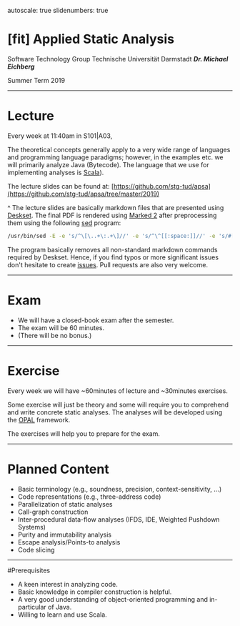 autoscale: true
slidenumbers: true

# [fit] Applied Static Analysis  

Software Technology Group 
Technische Universität Darmstadt
__*Dr. Michael Eichberg*__

Summer Term 2019





---

# Lecture
Every week at 11:40am in S101|A03,

The theoretical concepts generally apply to a very wide range of languages and programming language paradigms; however, in the examples etc. we will primarily analyze Java (Bytecode). The language that we use for implementing analyses is [Scala](https://www.scala-lang.org)).

The lecture slides can be found at: [https://github.com/stg-tud/apsa](https://github.com/stg-tud/apsa/tree/master/2019)

^ The lecture slides are basically markdown files that are presented using [Deskset](https://www.deskset.com). The final PDF is rendered using [Marked 2](https://marked2app.com) after preprocessing them using the following [sed](https://en.wikipedia.org/wiki/Sed) program:
```bash
/usr/bin/sed -E -e 's/^\[\..+\:.+\]//' -e 's/^\^[[:space:]]//' -e 's/#[[:space:]]\[fit\]/#/'
```
The program basically removes all non-standard markdown commands required by Deskset.
Hence, if you find typos or more significant issues don't hesitate to create [issues](https://github.com/stg-tud/apsa/issues). Pull requests are also very welcome. 

---

# Exam

- We will have a closed-book exam after the semester.  
- The exam will be 60 minutes.
- (There will be no bonus.)

---

# Exercise
Every week we will have ~60minutes of lecture and ~30minutes exercises. 

Some exercise will just be theory and some will require you to comprehend and write concrete static analyses. The analyses will be developed using the [OPAL](www.opal-project.de) framework.

The exercises will help you to prepare for the exam.

---

# Planned Content

* Basic terminology (e.g., soundness, precision, context-sensitivity, ...)
* Code representations (e.g., three-address code)
* Parallelization of static analyses
* Call-graph construction
* Inter-procedural data-flow analyses (IFDS, IDE, Weighted Pushdown Systems)
* Purity and immutability analysis
* Escape analysis/Points-to analysis
* Code slicing

--- 

#Prerequisites

 * A keen interest in analyzing code.
 * Basic knowledge in compiler construction is helpful.
 * A very good understanding of object-oriented programming and in-particular of Java.
 * Willing to learn and use Scala.




